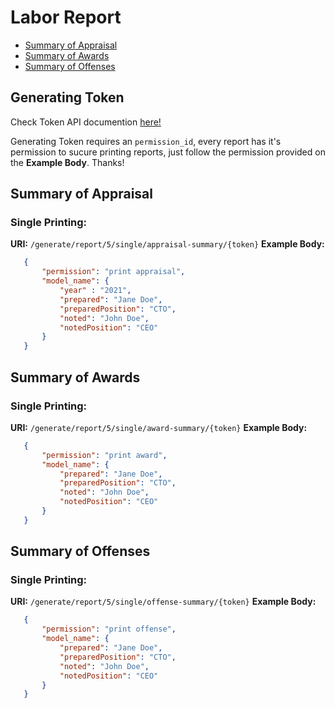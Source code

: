 # Labor Report

- [Summary of Appraisal](#summary-of-appraisal)
- [Summary of Awards](#summary-of-awards)
- [Summary of Offenses](#summary-of-offenses)

## Generating Token
Check Token API documention [here!](/api-docs/Token.yml)

Generating Token requires an `permission_id`, every report has it's permission to sucure printing reports, just follow the permission provided on the **Example Body**. Thanks!

## Summary of Appraisal
### Single Printing: 
 **URI:** `/generate/report/5/single/appraisal-summary/{token}`
 **Example Body:**
 ```json
    {
        "permission": "print appraisal",
        "model_name": {
            "year" : "2021",
            "prepared": "Jane Doe",
            "preparedPosition": "CTO",
            "noted": "John Doe",
            "notedPosition": "CEO"
        }
    }
 ```

 ## Summary of Awards
### Single Printing: 
 **URI:** `/generate/report/5/single/award-summary/{token}`
 **Example Body:**
 ```json
    {
        "permission": "print award",
        "model_name": {
            "prepared": "Jane Doe",
            "preparedPosition": "CTO",
            "noted": "John Doe",
            "notedPosition": "CEO"
        }
    }
 ```

 ## Summary of Offenses
 ### Single Printing: 
 **URI:** `/generate/report/5/single/offense-summary/{token}`
 **Example Body:**
 ```json
    {
        "permission": "print offense",
        "model_name": {
            "prepared": "Jane Doe",
            "preparedPosition": "CTO",
            "noted": "John Doe",
            "notedPosition": "CEO"
        }
    }
 ```
